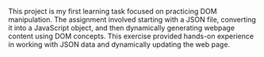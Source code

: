 This project is my first learning task focused on practicing DOM manipulation. The assignment involved starting with a JSON file, converting it into a JavaScript object, and then dynamically generating webpage content using DOM concepts. This exercise provided hands-on experience in working with JSON data and dynamically updating the web page.

